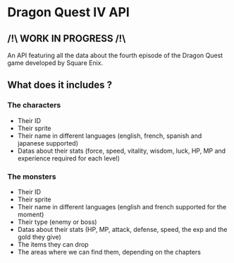 # Dragon Quest IV API

## /!\ WORK IN PROGRESS /!\

An API featuring all the data about the fourth episode of the Dragon Quest game developed by Square Enix.

## What does it includes ?

### The characters

- Their ID
- Their sprite
- Their name in different languages (english, french, spanish and japanese supported)
- Datas about their stats (force, speed, vitality, wisdom, luck, HP, MP and experience required for each level)

### The monsters

- Their ID
- Their sprite
- Their name in different languages (english and french supported for the moment)
- Their type (enemy or boss)
- Datas about their stats (HP, MP, attack, defense, speed, the exp and the gold they give)
- The items they can drop
- The areas where we can find them, depending on the chapters

